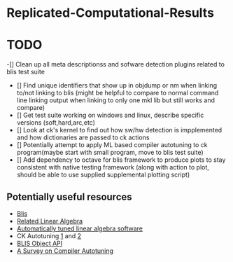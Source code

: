 # Replicated-Computational-Results

# TODO
-[] Clean up all meta descriptionss and sofware detection plugins related to blis test suite
- [] Find unique identifiers that show up in objdump or nm when linking to/not linking to blis (might be helpful to compare to normal command line linking output when linking to only one mkl lib but still works and compare)
- [] Get test suite working on windows and linux, describe specific versions (soft,hard,arc,etc)
- [] Look at ck's kernel to find out how sw/hw detection is impplemented and how dictionaries are passed to ck actions
- [] Potentially attempt to apply ML based compiler autotuning to ck program(maybe start with small program, move to blis test suite)
- [] Add dependency to octave for blis framework to produce plots to stay consistent with native testing framework (along with action to plot, should be able to use supplied supplemental plotting script)

## Potentially useful resources
* [Blis](https://github.com/flame/blis)
* [Related Linear Algebra](http://www.ulaff.net/)
* [Automatically tuned linear algebra software](https://www.researchgate.net/publication/2572098_Automatically_Tuned_Linear_Algebra_Software)
* CK Autotuning [1](https://cknowledge.io/report/rpi3-crowd-tuning-2017-interactive/#sec_autotuning) and [2](https://github.com/ctuning/ck/wiki/Compiler-autotuning)
* [BLIS Object API](https://github.com/flame/blis/blob/master/docs/BLISObjectAPI.md)
* [A Survey on Compiler Autotuning](https://arxiv.org/pdf/1801.04405.pdf)

